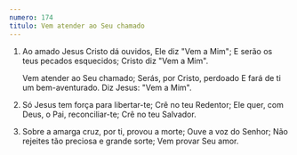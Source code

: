 ```yaml
---
numero: 174
titulo: Vem atender ao Seu chamado
---
```

1. Ao amado Jesus Cristo dá ouvidos,
   Ele diz "Vem a Mim";
   E serão os teus pecados esquecidos;
   Cristo diz "Vem a Mim".

   Vem atender ao Seu chamado;
   Serás, por Cristo, perdoado
   E fará de ti um bem-aventurado.
   Diz Jesus: "Vem a Mim".

2. Só Jesus tem força para libertar-te;
   Crê no teu Redentor;
   Ele quer, com Deus, o Pai, reconciliar-te;
   Crê no teu Salvador.

3. Sobre a amarga cruz, por ti, provou a morte;
   Ouve a voz do Senhor;
   Não rejeites tão preciosa e grande sorte;
   Vem provar Seu amor.
